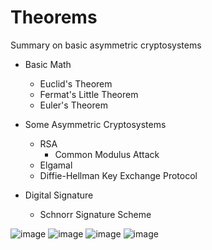 # Theorems
Summary on basic asymmetric cryptosystems
- Basic Math
  - Euclid's Theorem
  - Fermat's Little Theorem
  - Euler's Theorem

- Some Asymmetric Cryptosystems 
  - RSA
    - Common Modulus Attack
  - Elgamal
  - Diffie-Hellman Key Exchange Protocol

- Digital Signature
  - Schnorr Signature Scheme


![image](https://user-images.githubusercontent.com/79511478/121877196-548e9500-cd45-11eb-9bb2-8792f40e6c8f.png)
![image](https://user-images.githubusercontent.com/79511478/121877228-62441a80-cd45-11eb-84d8-08944d67b08a.png)
![image](https://user-images.githubusercontent.com/79511478/121877270-6a9c5580-cd45-11eb-98c3-4811d7f2c87b.png)
![image](https://user-images.githubusercontent.com/79511478/121877308-712acd00-cd45-11eb-83a4-68bd253838a7.png)

